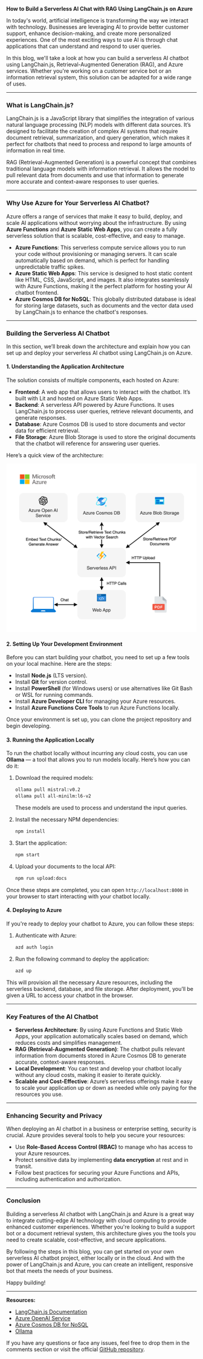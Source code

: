 **How to Build a Serverless AI Chat with RAG Using LangChain.js on Azure**

In today's world, artificial intelligence is transforming the way we interact with technology. Businesses are leveraging AI to provide better customer support, enhance decision-making, and create more personalized experiences. One of the most exciting ways to use AI is through chat applications that can understand and respond to user queries. 

In this blog, we'll take a look at how you can build a serverless AI chatbot using LangChain.js, Retrieval-Augmented Generation (RAG), and Azure services. Whether you're working on a customer service bot or an information retrieval system, this solution can be adapted for a wide range of uses.

---

### What is LangChain.js?

LangChain.js is a JavaScript library that simplifies the integration of various natural language processing (NLP) models with different data sources. It’s designed to facilitate the creation of complex AI systems that require document retrieval, summarization, and query generation, which makes it perfect for chatbots that need to process and respond to large amounts of information in real time.

RAG (Retrieval-Augmented Generation) is a powerful concept that combines traditional language models with information retrieval. It allows the model to pull relevant data from documents and use that information to generate more accurate and context-aware responses to user queries.

---

### Why Use Azure for Your Serverless AI Chatbot?

Azure offers a range of services that make it easy to build, deploy, and scale AI applications without worrying about the infrastructure. By using **Azure Functions** and **Azure Static Web Apps**, you can create a fully serverless solution that is scalable, cost-effective, and easy to manage.

- **Azure Functions**: This serverless compute service allows you to run your code without provisioning or managing servers. It can scale automatically based on demand, which is perfect for handling unpredictable traffic spikes.
- **Azure Static Web Apps**: This service is designed to host static content like HTML, CSS, JavaScript, and images. It also integrates seamlessly with Azure Functions, making it the perfect platform for hosting your AI chatbot frontend.
- **Azure Cosmos DB for NoSQL**: This globally distributed database is ideal for storing large datasets, such as documents and the vector data used by LangChain.js to enhance the chatbot's responses.

---

### Building the Serverless AI Chatbot

In this section, we’ll break down the architecture and explain how you can set up and deploy your serverless AI chatbot using LangChain.js on Azure.

#### 1. **Understanding the Application Architecture**

The solution consists of multiple components, each hosted on Azure:

- **Frontend**: A web app that allows users to interact with the chatbot. It’s built with Lit and hosted on Azure Static Web Apps.
- **Backend**: A serverless API powered by Azure Functions. It uses LangChain.js to process user queries, retrieve relevant documents, and generate responses.
- **Database**: Azure Cosmos DB is used to store documents and vector data for efficient retrieval.
- **File Storage**: Azure Blob Storage is used to store the original documents that the chatbot will reference for answering user queries.

Here’s a quick view of the architecture:

![Architecture](./docs/images/architecture.drawio.png)

#### 2. **Setting Up Your Development Environment**

Before you can start building your chatbot, you need to set up a few tools on your local machine. Here are the steps:

- Install **Node.js** (LTS version).
- Install **Git** for version control.
- Install **PowerShell** (for Windows users) or use alternatives like Git Bash or WSL for running commands.
- Install **Azure Developer CLI** for managing your Azure resources.
- Install **Azure Functions Core Tools** to run Azure Functions locally.

Once your environment is set up, you can clone the project repository and begin developing.

#### 3. **Running the Application Locally**

To run the chatbot locally without incurring any cloud costs, you can use **Ollama** — a tool that allows you to run models locally. Here’s how you can do it:

1. Download the required models:
   ```bash
   ollama pull mistral:v0.2
   ollama pull all-minilm:l6-v2
   ```
   These models are used to process and understand the input queries.

2. Install the necessary NPM dependencies:
   ```bash
   npm install
   ```

3. Start the application:
   ```bash
   npm start
   ```

4. Upload your documents to the local API:
   ```bash
   npm run upload:docs
   ```

Once these steps are completed, you can open `http://localhost:8000` in your browser to start interacting with your chatbot locally.

#### 4. **Deploying to Azure**

If you're ready to deploy your chatbot to Azure, you can follow these steps:

1. Authenticate with Azure:
   ```bash
   azd auth login
   ```

2. Run the following command to deploy the application:
   ```bash
   azd up
   ```

This will provision all the necessary Azure resources, including the serverless backend, database, and file storage. After deployment, you’ll be given a URL to access your chatbot in the browser.

---

### Key Features of the AI Chatbot

- **Serverless Architecture**: By using Azure Functions and Static Web Apps, your application automatically scales based on demand, which reduces costs and simplifies management.
- **RAG (Retrieval-Augmented Generation)**: The chatbot pulls relevant information from documents stored in Azure Cosmos DB to generate accurate, context-aware responses.
- **Local Development**: You can test and develop your chatbot locally without any cloud costs, making it easier to iterate quickly.
- **Scalable and Cost-Effective**: Azure’s serverless offerings make it easy to scale your application up or down as needed while only paying for the resources you use.

---

### Enhancing Security and Privacy

When deploying an AI chatbot in a business or enterprise setting, security is crucial. Azure provides several tools to help you secure your resources:

- Use **Role-Based Access Control (RBAC)** to manage who has access to your Azure resources.
- Protect sensitive data by implementing **data encryption** at rest and in transit.
- Follow best practices for securing your Azure Functions and APIs, including authentication and authorization.

---

### Conclusion

Building a serverless AI chatbot with LangChain.js and Azure is a great way to integrate cutting-edge AI technology with cloud computing to provide enhanced customer experiences. Whether you're looking to build a support bot or a document retrieval system, this architecture gives you the tools you need to create scalable, cost-effective, and secure applications.

By following the steps in this blog, you can get started on your own serverless AI chatbot project, either locally or in the cloud. And with the power of LangChain.js and Azure, you can create an intelligent, responsive bot that meets the needs of your business.

Happy building!

---

**Resources:**
- [LangChain.js Documentation](https://js.langchain.com)
- [Azure OpenAI Service](https://learn.microsoft.com/azure/ai-services/openai/overview)
- [Azure Cosmos DB for NoSQL](https://learn.microsoft.com/azure/cosmos-db/nosql/)
- [Ollama](https://ollama.com)

If you have any questions or face any issues, feel free to drop them in the comments section or visit the official [GitHub repository](https://github.com/Azure-Samples/serverless-chat-langchainjs).
